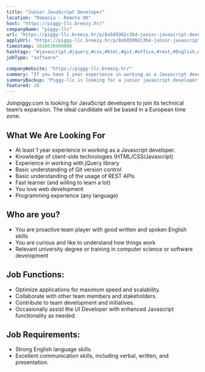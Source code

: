 ```yaml
---
title: "Junior JavaScript Developer"
location: "Romania - Remote OK"
host: "https://piggy-llc.breezy.hr/"
companyName: "piggy-llc"
url: "https://piggy-llc.breezy.hr/p/8a585902c3b4-junior-javascript-developer"
applyUrl: "https://piggy-llc.breezy.hr/p/8a585902c3b4-junior-javascript-developer/apply"
timestamp: 1616630400000
hashtags: "#javascript,#jquery,#css,#html,#git,#office,#rest,#English,#optimization"
jobType: "software"

companyWebsite: "https://piggy-llc.breezy.hr/"
summary: "If you have 1 year experience in working as a Javascript developer, Piggy-llc has a job opening for a junior javascript developer"
summaryBackup: "Piggy-llc is looking for a junior javascript developer that has experience in: #javascript, #jquery, #css."
featured: 20
---
```


Joinpiggy.com is looking for JavaScript developers to join its technical team’s expansion. The ideal candidate will be based in a European time zone.

## What We Are Looking For

*   At least 1 year experience in working as a Javascript developer.
*   Knowledge of client-side technologies (HTML/CSS/Javascript)
*   Experience in working with jQuery library
*   Basic understanding of Git version control
*   Basic understanding of the usage of REST APIs
*   Fast learner (and willing to learn a lot)
*   You love web development
*   Programming experience (any language)

## Who are you?

*   You are proactive team player with good written and spoken English skills
*   You are curious and like to understand how things work
*   Relevant university degree or training in computer science or software development

## Job Functions:

*   Optimize applications for maximum speed and scalability.
*   Collaborate with other team members and stakeholders.
*   Contribute to team development and initiatives.
*   Occasionally assist the UI Developer with enhanced Javascript functionality as needed.

## Job Requirements:

*   Strong English language skills.
*   Excellent communication skills, including verbal, written, and presentation.
